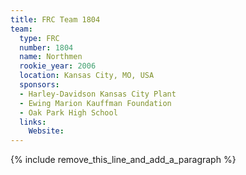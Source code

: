```yaml
---
title: FRC Team 1804
team:
  type: FRC
  number: 1804
  name: Northmen
  rookie_year: 2006
  location: Kansas City, MO, USA
  sponsors:
  - Harley-Davidson Kansas City Plant
  - Ewing Marion Kauffman Foundation
  - Oak Park High School
  links:
    Website:
---
```


{% include remove_this_line_and_add_a_paragraph %}